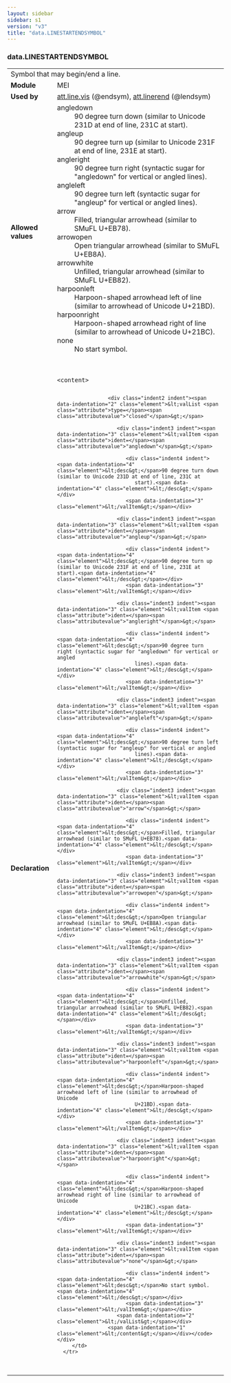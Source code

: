 ```yaml
---
layout: sidebar
sidebar: s1
version: "v3"
title: "data.LINESTARTENDSYMBOL"
---
```

<div class="macroSpec">
   <h3 id="data.LINESTARTENDSYMBOL">data.LINESTARTENDSYMBOL</h3>
   <table class="wovenodd">
      <tr>
         <td colspan="2" class="wovenodd-col2">Symbol that may begin/end a line.</td>
      </tr>
      <tr>
         <td class="wovenodd-col1"><strong>Module</strong></td>
         <td class="wovenodd-col2">MEI</td>
      </tr>
      <tr>
         <td class="wovenodd-col1"><strong>Used by</strong></td>
         <td class="wovenodd-col2">
            <div class="parent"><a class="link_odd_classSpec" href="{{ site.baseurl }}/{{ page.version }}/attribute-classes/att.line.vis.html">att.line.vis</a> (@endsym), <a class="link_odd_classSpec" href="{{ site.baseurl }}/{{ page.version }}/attribute-classes/att.linerend.html">att.linerend</a> (@lendsym)
            </div>
         </td>
      </tr>
      <tr>
         <td class="wovenodd-col1"><strong>Allowed values</strong></td>
         <td class="wovenodd-col2">
            <dl>
               <dt>angledown</dt>
               <dd>90 degree turn down (similar to Unicode 231D at end of line, 231C at
                  start).
               </dd>
               <dt>angleup</dt>
               <dd>90 degree turn up (similar to Unicode 231F at end of line, 231E at start).</dd>
               <dt>angleright</dt>
               <dd>90 degree turn right (syntactic sugar for "angledown" for vertical or angled
                  lines).
               </dd>
               <dt>angleleft</dt>
               <dd>90 degree turn left (syntactic sugar for "angleup" for vertical or angled
                  lines).
               </dd>
               <dt>arrow</dt>
               <dd>Filled, triangular arrowhead (similar to SMuFL U+EB78).</dd>
               <dt>arrowopen</dt>
               <dd>Open triangular arrowhead (similar to SMuFL U+EB8A).</dd>
               <dt>arrowwhite</dt>
               <dd>Unfilled, triangular arrowhead (similar to SMuFL U+EB82).</dd>
               <dt>harpoonleft</dt>
               <dd>Harpoon-shaped arrowhead left of line (similar to arrowhead of Unicode
                  U+21BD).
               </dd>
               <dt>harpoonright</dt>
               <dd>Harpoon-shaped arrowhead right of line (similar to arrowhead of Unicode
                  U+21BC).
               </dd>
               <dt>none</dt>
               <dd>No start symbol.</dd>
            </dl>
         </td>
      </tr>
      <tr>
         <td class="wovenodd-col1"><strong>Declaration</strong></td>
         <td class="wovenodd-col2">
            <div class="code" xml:space="preserve" data-lang="ODD"><code>
                  <div class="indent1 indent"><span data-indentation="1" class="element">&lt;content&gt;</span>
                     
                     <div class="indent2 indent"><span data-indentation="2" class="element">&lt;valList <span class="attribute">type=</span><span class="attributevalue">"closed"</span>&gt;</span>
                        
                        <div class="indent3 indent"><span data-indentation="3" class="element">&lt;valItem <span class="attribute">ident=</span><span class="attributevalue">"angledown"</span>&gt;</span>
                           
                           <div class="indent4 indent"><span data-indentation="4" class="element">&lt;desc&gt;</span>90 degree turn down (similar to Unicode 231D at end of line, 231C at
                              start).<span data-indentation="4" class="element">&lt;/desc&gt;</span></div>
                           <span data-indentation="3" class="element">&lt;/valItem&gt;</span></div>
                        
                        <div class="indent3 indent"><span data-indentation="3" class="element">&lt;valItem <span class="attribute">ident=</span><span class="attributevalue">"angleup"</span>&gt;</span>
                           
                           <div class="indent4 indent"><span data-indentation="4" class="element">&lt;desc&gt;</span>90 degree turn up (similar to Unicode 231F at end of line, 231E at start).<span data-indentation="4" class="element">&lt;/desc&gt;</span></div>
                           <span data-indentation="3" class="element">&lt;/valItem&gt;</span></div>
                        
                        <div class="indent3 indent"><span data-indentation="3" class="element">&lt;valItem <span class="attribute">ident=</span><span class="attributevalue">"angleright"</span>&gt;</span>
                           
                           <div class="indent4 indent"><span data-indentation="4" class="element">&lt;desc&gt;</span>90 degree turn right (syntactic sugar for "angledown" for vertical or angled
                              lines).<span data-indentation="4" class="element">&lt;/desc&gt;</span></div>
                           <span data-indentation="3" class="element">&lt;/valItem&gt;</span></div>
                        
                        <div class="indent3 indent"><span data-indentation="3" class="element">&lt;valItem <span class="attribute">ident=</span><span class="attributevalue">"angleleft"</span>&gt;</span>
                           
                           <div class="indent4 indent"><span data-indentation="4" class="element">&lt;desc&gt;</span>90 degree turn left (syntactic sugar for "angleup" for vertical or angled
                              lines).<span data-indentation="4" class="element">&lt;/desc&gt;</span></div>
                           <span data-indentation="3" class="element">&lt;/valItem&gt;</span></div>
                        
                        <div class="indent3 indent"><span data-indentation="3" class="element">&lt;valItem <span class="attribute">ident=</span><span class="attributevalue">"arrow"</span>&gt;</span>
                           
                           <div class="indent4 indent"><span data-indentation="4" class="element">&lt;desc&gt;</span>Filled, triangular arrowhead (similar to SMuFL U+EB78).<span data-indentation="4" class="element">&lt;/desc&gt;</span></div>
                           <span data-indentation="3" class="element">&lt;/valItem&gt;</span></div>
                        
                        <div class="indent3 indent"><span data-indentation="3" class="element">&lt;valItem <span class="attribute">ident=</span><span class="attributevalue">"arrowopen"</span>&gt;</span>
                           
                           <div class="indent4 indent"><span data-indentation="4" class="element">&lt;desc&gt;</span>Open triangular arrowhead (similar to SMuFL U+EB8A).<span data-indentation="4" class="element">&lt;/desc&gt;</span></div>
                           <span data-indentation="3" class="element">&lt;/valItem&gt;</span></div>
                        
                        <div class="indent3 indent"><span data-indentation="3" class="element">&lt;valItem <span class="attribute">ident=</span><span class="attributevalue">"arrowwhite"</span>&gt;</span>
                           
                           <div class="indent4 indent"><span data-indentation="4" class="element">&lt;desc&gt;</span>Unfilled, triangular arrowhead (similar to SMuFL U+EB82).<span data-indentation="4" class="element">&lt;/desc&gt;</span></div>
                           <span data-indentation="3" class="element">&lt;/valItem&gt;</span></div>
                        
                        <div class="indent3 indent"><span data-indentation="3" class="element">&lt;valItem <span class="attribute">ident=</span><span class="attributevalue">"harpoonleft"</span>&gt;</span>
                           
                           <div class="indent4 indent"><span data-indentation="4" class="element">&lt;desc&gt;</span>Harpoon-shaped arrowhead left of line (similar to arrowhead of Unicode
                              U+21BD).<span data-indentation="4" class="element">&lt;/desc&gt;</span></div>
                           <span data-indentation="3" class="element">&lt;/valItem&gt;</span></div>
                        
                        <div class="indent3 indent"><span data-indentation="3" class="element">&lt;valItem <span class="attribute">ident=</span><span class="attributevalue">"harpoonright"</span>&gt;</span>
                           
                           <div class="indent4 indent"><span data-indentation="4" class="element">&lt;desc&gt;</span>Harpoon-shaped arrowhead right of line (similar to arrowhead of Unicode
                              U+21BC).<span data-indentation="4" class="element">&lt;/desc&gt;</span></div>
                           <span data-indentation="3" class="element">&lt;/valItem&gt;</span></div>
                        
                        <div class="indent3 indent"><span data-indentation="3" class="element">&lt;valItem <span class="attribute">ident=</span><span class="attributevalue">"none"</span>&gt;</span>
                           
                           <div class="indent4 indent"><span data-indentation="4" class="element">&lt;desc&gt;</span>No start symbol.<span data-indentation="4" class="element">&lt;/desc&gt;</span></div>
                           <span data-indentation="3" class="element">&lt;/valItem&gt;</span></div>
                        <span data-indentation="2" class="element">&lt;/valList&gt;</span></div>
                     <span data-indentation="1" class="element">&lt;/content&gt;</span></div></code></div>
         </td>
      </tr>
   </table>
</div>